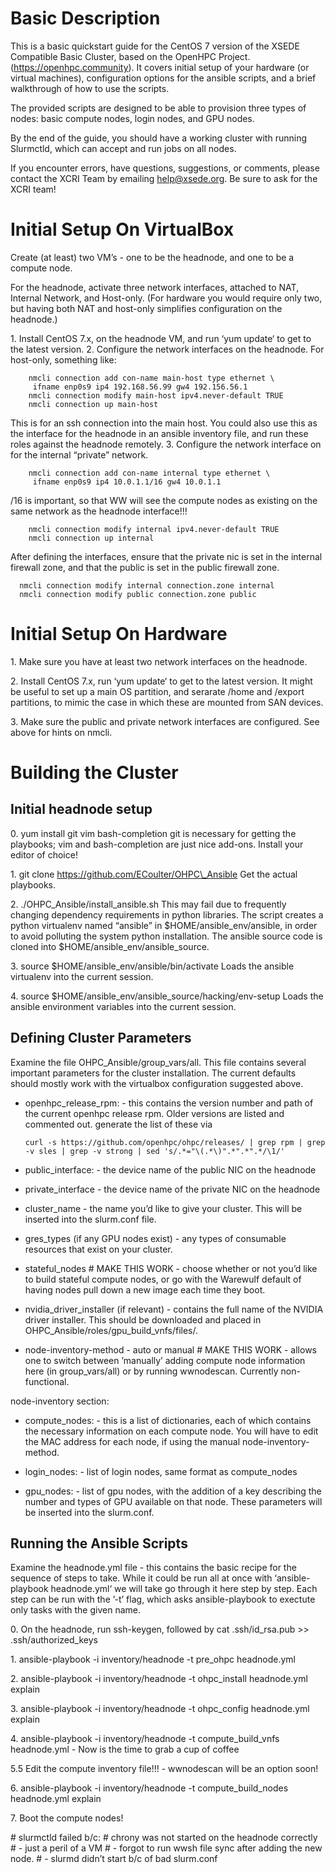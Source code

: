 Basic Description
=================

This is a basic quickstart guide for the CentOS 7 version of the XSEDE
Compatible Basic Cluster, based on the OpenHPC Project.
(https://openhpc.community). It covers initial setup of your hardware
(or virtual machines), configuration options for the ansible scripts,
and a brief walkthrough of how to use the scripts.

The provided scripts are designed to be able to provision three types of
nodes: basic compute nodes, login nodes, and GPU nodes.

By the end of the guide, you should have a working cluster with running
Slurmctld, which can accept and run jobs on all nodes.

If you encounter errors, have questions, suggestions, or comments,
please contact the XCRI Team by emailing help@xsede.org. Be sure to ask
for the XCRI team!

Initial Setup On VirtualBox
===========================

Create (at least) two VM’s - one to be the headnode, and one to be a
compute node.

For the headnode, activate three network interfaces, attached to NAT,
Internal Network, and Host-only. (For hardware you would require only
two, but having both NAT and host-only simplifies configuration on the
headnode.)

1\. Install CentOS 7.x, on the headnode VM, and run ‘yum update‘ to get
to the latest version. 2. Configure the network interfaces on the
headnode. For host-only, something like:

        nmcli connection add con-name main-host type ethernet \ 
         ifname enp0s9 ip4 192.168.56.99 gw4 192.156.56.1
        nmcli connection modify main-host ipv4.never-default TRUE
        nmcli connection up main-host

This is for an ssh connection into the main host. You could also use
this as the interface for the headnode in an ansible inventory file, and
run these roles against the headnode remotely. 3. Configure the network
interface on for the internal “private” network.

        nmcli connection add con-name internal type ethernet \ 
         ifname enp0s9 ip4 10.0.1.1/16 gw4 10.0.1.1

/16 is important, so that WW will see the compute nodes as existing on
the same network as the headnode interface!!!

        nmcli connection modify internal ipv4.never-default TRUE
        nmcli connection up internal

After defining the interfaces, ensure that the private nic is set in the
internal firewall zone, and that the public is set in the public
firewall zone.

      nmcli connection modify internal connection.zone internal
      nmcli connection modify public connection.zone public

Initial Setup On Hardware
=========================

1\. Make sure you have at least two network interfaces on the headnode.

2\. Install CentOS 7.x, run ‘yum update‘ to get to the latest version. It
might be useful to set up a main OS partition, and serarate /home and
/export partitions, to mimic the case in which these are mounted from
SAN devices.

3\. Make sure the public and private network interfaces are configured.
See above for hints on nmcli.

Building the Cluster
====================

Initial headnode setup
----------------------

0\. yum install git vim bash-completion git is necessary for getting the
playbooks; vim and bash-completion are just nice add-ons. Install your
editor of choice!

1\. git clone https://github.com/ECoulter/OHPC\_Ansible Get the actual
playbooks.

2\. ./OHPC\_Ansible/install\_ansible.sh This may fail due to frequently
changing dependency requirements in python libraries. The script creates
a python virtualenv named “ansible” in
\$<span>HOME</span>/ansible\_env/ansible, in order to avoid polluting
the system python installation. The ansible source code is cloned into
\$<span>HOME</span>/ansible\_env/ansible\_source.

3\. source \$<span>HOME</span>/ansible\_env/ansible/bin/activate Loads
the ansible virtualenv into the current session.

4\. source
\$<span>HOME</span>/ansible\_env/ansible\_source/hacking/env-setup Loads
the ansible environment variables into the current session.

Defining Cluster Parameters
---------------------------

Examine the file OHPC\_Ansible/group\_vars/all. This file contains
several important parameters for the cluster installation. The current
defaults should mostly work with the virtualbox configuration suggested
above.

-   openhpc\_release\_rpm: - this contains the version number and path
    of the current openhpc release rpm. Older versions are listed and
    commented out. generate the list of these via

        curl -s https://github.com/openhpc/ohpc/releases/ | grep rpm | grep -v sles | grep -v strong | sed 's/.*="\(.*\)".*".*".*/\1/'

-   public\_interface: - the device name of the public NIC on the
    headnode

-   private\_interface - the device name of the private NIC on the
    headnode

-   cluster\_name - the name you’d like to give your cluster. This will
    be inserted into the slurm.conf file.

-   gres\_types (if any GPU nodes exist) - any types of consumable
    resources that exist on your cluster.

-   stateful\_nodes \# MAKE THIS WORK - choose whether or not you’d like
    to build stateful compute nodes, or go with the Warewulf default of
    having nodes pull down a new image each time they boot.

-   nvidia\_driver\_installer (if relevant) - contains the full name of
    the NVIDIA driver installer. This should be downloaded and placed
    in OHPC\_Ansible/roles/gpu\_build\_vnfs/files/.

-   node-inventory-method - auto or manual \# MAKE THIS WORK - allows
    one to switch between ’manually’ adding compute node information
    here (in group\_vars/all) or by running wwnodescan.
    Currently non-functional.

node-inventory section:

-   compute\_nodes: - this is a list of dictionaries, each of which
    contains the necessary information on each compute node. You will
    have to edit the MAC address for each node, if using the
    manual node-inventory-method.

-   login\_nodes: - list of login nodes, same format as compute\_nodes

-   gpu\_nodes: - list of gpu nodes, with the addition of a key
    describing the number and types of GPU available on that node. These
    parameters will be inserted into the slurm.conf.

Running the Ansible Scripts
---------------------------

Examine the headnode.yml file - this contains the basic recipe for the
sequence of steps to take. While it could be run all at once with
‘ansible-playbook headnode.yml‘ we will take go through it here step by
step. Each step can be run with the ’-t’ flag, which asks
ansible-playbook to exectute only tasks with the given name.

0\. On the headnode, run ssh-keygen, followed by cat .ssh/id\_rsa.pub
&gt;&gt; .ssh/authorized\_keys

1\. ansible-playbook -i inventory/headnode -t pre\_ohpc headnode.yml

2\. ansible-playbook -i inventory/headnode -t ohpc\_install headnode.yml
explain

3\. ansible-playbook -i inventory/headnode -t ohpc\_config headnode.yml
explain

4\. ansible-playbook -i inventory/headnode -t compute\_build\_vnfs
headnode.yml - Now is the time to grab a cup of coffee

5.5 Edit the compute inventory file!!! - wwnodescan will be an option
soon!

6\. ansible-playbook -i inventory/headnode -t compute\_build\_nodes
headnode.yml explain

7\. Boot the compute nodes!

\# slurmctld failed b/c: \# chrony was not started on the headnode
correctly \# - just a peril of a VM \# - forgot to run wwsh file sync
after adding the new node. \# - slurmd didn’t start b/c of bad
slurm.conf
